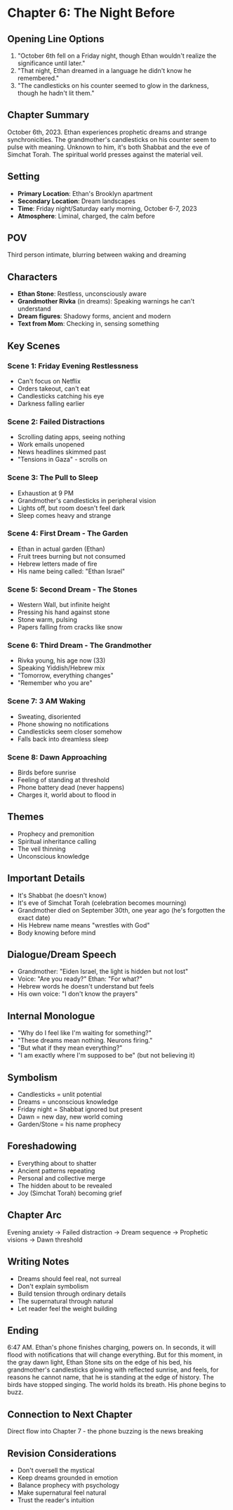 # Chapter 6: The Night Before

## Opening Line Options
1. "October 6th fell on a Friday night, though Ethan wouldn't realize the significance until later."
2. "That night, Ethan dreamed in a language he didn't know he remembered."
3. "The candlesticks on his counter seemed to glow in the darkness, though he hadn't lit them."

## Chapter Summary
October 6th, 2023. Ethan experiences prophetic dreams and strange synchronicities. The grandmother's candlesticks on his counter seem to pulse with meaning. Unknown to him, it's both Shabbat and the eve of Simchat Torah. The spiritual world presses against the material veil.

## Setting
- **Primary Location**: Ethan's Brooklyn apartment
- **Secondary Location**: Dream landscapes
- **Time**: Friday night/Saturday early morning, October 6-7, 2023
- **Atmosphere**: Liminal, charged, the calm before

## POV
Third person intimate, blurring between waking and dreaming

## Characters
- **Ethan Stone**: Restless, unconsciously aware
- **Grandmother Rivka** (in dreams): Speaking warnings he can't understand
- **Dream figures**: Shadowy forms, ancient and modern
- **Text from Mom**: Checking in, sensing something

## Key Scenes

### Scene 1: Friday Evening Restlessness
- Can't focus on Netflix
- Orders takeout, can't eat
- Candlesticks catching his eye
- Darkness falling earlier

### Scene 2: Failed Distractions
- Scrolling dating apps, seeing nothing
- Work emails unopened
- News headlines skimmed past
- "Tensions in Gaza" - scrolls on

### Scene 3: The Pull to Sleep
- Exhaustion at 9 PM
- Grandmother's candlesticks in peripheral vision
- Lights off, but room doesn't feel dark
- Sleep comes heavy and strange

### Scene 4: First Dream - The Garden
- Ethan in actual garden (Ethan)
- Fruit trees burning but not consumed
- Hebrew letters made of fire
- His name being called: "Ethan Israel"

### Scene 5: Second Dream - The Stones
- Western Wall, but infinite height
- Pressing his hand against stone
- Stone warm, pulsing
- Papers falling from cracks like snow

### Scene 6: Third Dream - The Grandmother
- Rivka young, his age now (33)
- Speaking Yiddish/Hebrew mix
- "Tomorrow, everything changes"
- "Remember who you are"

### Scene 7: 3 AM Waking
- Sweating, disoriented
- Phone showing no notifications
- Candlesticks seem closer somehow
- Falls back into dreamless sleep

### Scene 8: Dawn Approaching
- Birds before sunrise
- Feeling of standing at threshold
- Phone battery dead (never happens)
- Charges it, world about to flood in

## Themes
- Prophecy and premonition
- Spiritual inheritance calling
- The veil thinning
- Unconscious knowledge

## Important Details
- It's Shabbat (he doesn't know)
- It's eve of Simchat Torah (celebration becomes mourning)
- Grandmother died on September 30th, one year ago (he's forgotten the exact date)
- His Hebrew name means "wrestles with God"
- Body knowing before mind

## Dialogue/Dream Speech
- Grandmother: "Eiden Israel, the light is hidden but not lost"
- Voice: "Are you ready?" Ethan: "For what?"
- Hebrew words he doesn't understand but feels
- His own voice: "I don't know the prayers"

## Internal Monologue
- "Why do I feel like I'm waiting for something?"
- "These dreams mean nothing. Neurons firing."
- "But what if they mean everything?"
- "I am exactly where I'm supposed to be" (but not believing it)

## Symbolism
- Candlesticks = unlit potential
- Dreams = unconscious knowledge
- Friday night = Shabbat ignored but present
- Dawn = new day, new world coming
- Garden/Stone = his name prophecy

## Foreshadowing
- Everything about to shatter
- Ancient patterns repeating
- Personal and collective merge
- The hidden about to be revealed
- Joy (Simchat Torah) becoming grief

## Chapter Arc
Evening anxiety → Failed distraction → Dream sequence → Prophetic visions → Dawn threshold

## Writing Notes
- Dreams should feel real, not surreal
- Don't explain symbolism
- Build tension through ordinary details
- The supernatural through natural
- Let reader feel the weight building

## Ending
6:47 AM. Ethan's phone finishes charging, powers on. In seconds, it will flood with notifications that will change everything. But for this moment, in the gray dawn light, Ethan Stone sits on the edge of his bed, his grandmother's candlesticks glowing with reflected sunrise, and feels, for reasons he cannot name, that he is standing at the edge of history. The birds have stopped singing. The world holds its breath. His phone begins to buzz.

## Connection to Next Chapter
Direct flow into Chapter 7 - the phone buzzing is the news breaking

## Revision Considerations
- Don't oversell the mystical
- Keep dreams grounded in emotion
- Balance prophecy with psychology
- Make supernatural feel natural
- Trust the reader's intuition
